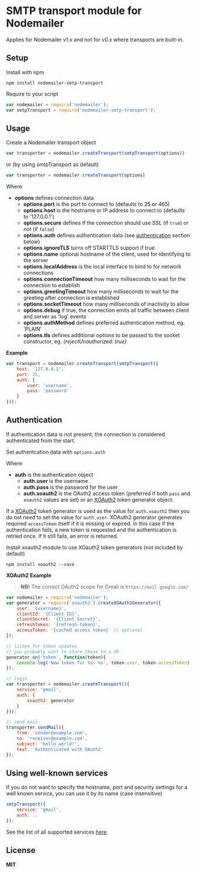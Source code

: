 # SMTP transport module for Nodemailer

Applies for Nodemailer v1.x and not for v0.x where transports are built-in.

## Setup

Install with npm

    npm install nodemailer-smtp-transport

Require to your script

```javascript
var nodemailer = require('nodemailer');
var smtpTransport = require('nodemailer-smtp-transport');
```

## Usage

Create a Nodemailer transport object

```javascript
var transporter = nodemailer.createTransport(smtpTransport(options))
```

or (by using smtpTransport as default)

```javascript
var transporter = nodemailer.createTransport(options)
```

Where

  * **options** defines connection data
    * **options.port** is the port to connect to (defaults to 25 or 465)
    * **options.host** is the hostname or IP address to connect to (defaults to '127.0.0.1')
    * **options.secure** defines if the connection should use SSL (if `true`) or not (if `false`)
    * **options.auth** defines authentication data (see [authentication](#authentication) section below)
    * **options.ignoreTLS** turns off STARTTLS support if true
    * **options.name** optional hostname of the client, used for identifying to the server
    * **options.localAddress** is the local interface to bind to for network connections
    * **options.connectionTimeout** how many milliseconds to wait for the connection to establish
    * **options.greetingTimeout** how many milliseconds to wait for the greeting after connection is established
    * **options.socketTimeout** how many milliseconds of inactivity to allow
    * **options.debug** if true, the connection emits all traffic between client and server as 'log' events
    * **options.authMethod** defines preferred authentication method, eg. 'PLAIN'
    * **options.tls** defines additional options to be passed to the socket constructor, eg. *{rejectUnauthorized: true}*

**Example**

```javascript
var transport = nodemailer.createTransport(smtpTransport({
    host: '127.0.0.1',
    port: 25,
    auth: {
        user: 'username',
        pass: 'password'
    }
}));
```

## Authentication

If authentication data is not present, the connection is considered authenticated from the start.

Set authentcation data with `options.auth`

Where

  * **auth** is the authentication object
    * **auth.user** is the username
    * **auth.pass** is the password for the user
    * **auth.xoauth2** is the OAuth2 access token (preferred if both `pass` and `xoauth2` values are set) or an [XOAuth2](https://github.com/andris9/xoauth2) token generator object.

If a [XOAuth2](https://github.com/andris9/xoauth2) token generator is used as the value for `auth.xoauth2` then you do not need to set the value for `auth.user`. XOAuth2 generator generates required `accessToken` itself if it is missing or expired. In this case if the authentication fails, a new token is requested and the authentication is retried once. If it still fails, an error is returned.

Install xoauth2 module to use XOauth2 token generators (not included by default)

    npm install xoauth2 --save

**XOAuth2 Example**

> **NB!** The correct OAuth2 scope for Gmail is `https://mail.google.com/`

```javascript
var nodemailer = require('nodemailer');
var generator = require('xoauth2').createXOAuth2Generator({
    user: '{username}',
    clientId: '{Client ID}',
    clientSecret: '{Client Secret}',
    refreshToken: '{refresh-token}',
    accessToken: '{cached access token}' // optional
});

// listen for token updates
// you probably want to store these to a db
generator.on('token', function(token){
    console.log('New token for %s: %s', token.user, token.accessToken);
});

// login
var transporter = nodemailer.createTransport(({
    service: 'gmail',
    auth: {
        xoauth2: generator
    }
}));

// send mail
transporter.sendMail({
    from: 'sender@example.com',
    to: 'receiver@example.com',
    subject: 'hello world!',
    text: 'Authenticated with OAuth2'
});
```

## Using well-known services

If you do not want to specify the hostname, port and security settings for a well known service, you can use it by its name (case insensitive)

```javascript
smtpTransport({
    service: 'gmail',
    auth: ..
});
```

See the list of all supported services [here](https://github.com/andris9/nodemailer-wellknown#supported-services).

## License

**MIT**
